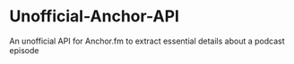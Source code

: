 # Unofficial-Anchor-API
An unofficial API for Anchor.fm to extract essential details about a podcast episode
